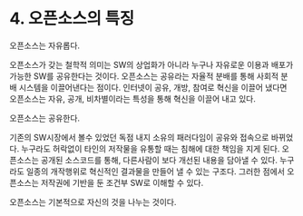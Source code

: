 # 4. 오픈소스의 특징

오픈소스는 자유롭다.

오픈소스가 갖는 철학적 의미는 SW의 상업화가 아니라 누구나 자유로운 이용과 배포가 가능한 SW를 공유한다는 것이다. 오픈소스는 공유라는 자율적 분배를 통해 사회적 분배 시스템을 이끌어낸다는 점이다. 인터넷이 공유, 개방, 참여로 혁신을 이끌어 냈다면 오픈소스는 자유, 공개, 비차별이라는 특성을 통해 혁신을 이끌어 내고 있다.

오픈소스는 공유한다.

기존의 SW시장에서 볼수 있었던 독점 내지 소유의 패러다임이 공유와 접속으로 바뀌었다. 누구라도 허락없이 타인의 저작물을 유통할 때는 침해에 대한 책임을 지게 된다. 오픈소스는 공개된 소스코드를 통해, 다른사람이 보다 개선된 내용을 담아낼 수 있다. 누구라도 일종의 개작행위로 혁신적인 결과물을 만들어 낼 수 있는 구조다. 그러한 점에서 오픈소스는 저작권에 기반을 둔 조건부 SW로 이해할 수 있다.

오픈소스는 기본적으로 자신의 것을 나누는 것이다.



